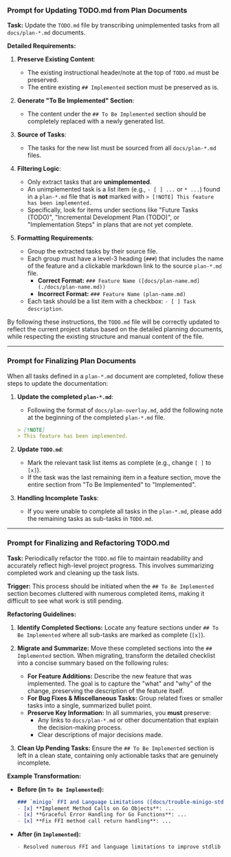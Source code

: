 ### Prompt for Updating TODO.md from Plan Documents

**Task:** Update the `TODO.md` file by transcribing unimplemented tasks from all `docs/plan-*.md` documents.

**Detailed Requirements:**

1.  **Preserve Existing Content**:
    *   The existing instructional header/note at the top of `TODO.md` must be preserved.
    *   The entire existing `## Implemented` section must be preserved as is.

2.  **Generate "To Be Implemented" Section**:
    *   The content under the `## To Be Implemented` section should be completely replaced with a newly generated list.

3.  **Source of Tasks**:
    *   The tasks for the new list must be sourced from all `docs/plan-*.md` files.

4.  **Filtering Logic**:
    *   Only extract tasks that are **unimplemented**.
    *   An unimplemented task is a list item (e.g., `- [ ] ...` or `* ...`) found in a `plan-*.md` file that is **not** marked with `> [!NOTE] This feature has been implemented.`
    *   Specifically, look for items under sections like "Future Tasks (TODO)", "Incremental Development Plan (TODO)", or "Implementation Steps" in plans that are not yet complete.

5.  **Formatting Requirements**:
    *   Group the extracted tasks by their source file.
    -   Each group must have a level-3 heading (`###`) that includes the name of the feature and a clickable markdown link to the source `plan-*.md` file.
        *   **Correct Format:** `### Feature Name ([docs/plan-name.md](./docs/plan-name.md))`
        *   **Incorrect Format:** `### Feature Name (plan-name.md)`
    -   Each task should be a list item with a checkbox: `- [ ] Task description`.

By following these instructions, the `TODO.md` file will be correctly updated to reflect the current project status based on the detailed planning documents, while respecting the existing structure and manual content of the file.

---

### Prompt for Finalizing Plan Documents

When all tasks defined in a `plan-*.md` document are completed, follow these steps to update the documentation:

1.  **Update the completed `plan-*.md`**:
    *   Following the format of `docs/plan-overlay.md`, add the following note at the beginning of the completed `plan-*.md` file.

    ```markdown
    > [!NOTE]
    > This feature has been implemented.
    ```

2.  **Update `TODO.md`**:
    *   Mark the relevant task list items as complete (e.g., change `[ ]` to `[x]`).
    *   If the task was the last remaining item in a feature section, move the entire section from "To Be Implemented" to "Implemented".

3.  **Handling Incomplete Tasks**:
    *   If you were unable to complete all tasks in the `plan-*.md`, please add the remaining tasks as sub-tasks in `TODO.md`.

---

### Prompt for Finalizing and Refactoring TODO.md

**Task:** Periodically refactor the `TODO.md` file to maintain readability and accurately reflect high-level project progress. This involves summarizing completed work and cleaning up the task lists.

**Trigger:** This process should be initiated when the `## To Be Implemented` section becomes cluttered with numerous completed items, making it difficult to see what work is still pending.

**Refactoring Guidelines:**

1.  **Identify Completed Sections:** Locate any feature sections under `## To Be Implemented` where all sub-tasks are marked as complete (`[x]`).

2.  **Migrate and Summarize:** Move these completed sections into the `## Implemented` section. When migrating, transform the detailed checklist into a concise summary based on the following rules:
    *   **For Feature Additions:** Describe the new feature that was implemented. The goal is to capture the "what" and "why" of the change, preserving the description of the feature itself.
    *   **For Bug Fixes & Miscellaneous Tasks:** Group related fixes or smaller tasks into a single, summarized bullet point.
    *   **Preserve Key Information:** In all summaries, you **must** preserve:
        *   Any links to `docs/plan-*.md` or other documentation that explain the decision-making process.
        *   Clear descriptions of major decisions made.

3.  **Clean Up Pending Tasks:** Ensure the `## To Be Implemented` section is left in a clean state, containing only actionable tasks that are genuinely incomplete.

**Example Transformation:**

*   **Before (in `To Be Implemented`):**
    ```markdown
    ### `minigo` FFI and Language Limitations ([docs/trouble-minigo-stdlib-limitations.md](./docs/trouble-minigo-stdlib-limitations.md))
    - [x] **Implement Method Calls on Go Objects**: ...
    - [x] **Graceful Error Handling for Go Functions**: ...
    - [x] **Fix FFI method call return handling**: ...
    ```

*   **After (in `Implemented`):**
    ```markdown
    - Resolved numerous FFI and language limitations to improve stdlib compatibility, including method calls on Go objects and graceful error handling. See ([docs/trouble-minigo-stdlib-limitations.md](./docs/trouble-minigo-stdlib-limitations.md)) for details.
    ```
